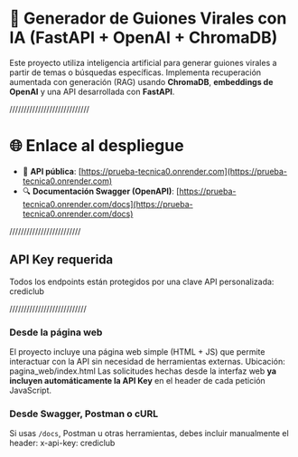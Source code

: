 # 🧠 Generador de Guiones Virales con IA (FastAPI + OpenAI + ChromaDB)
Este proyecto utiliza inteligencia artificial para generar guiones virales a partir de temas o búsquedas específicas. Implementa recuperación aumentada con generación (RAG) usando **ChromaDB**, **embeddings de OpenAI** y una API desarrollada con **FastAPI**.

////////////////////////////

# 🌐 Enlace al despliegue
- 🔗 **API pública**: [https://prueba-tecnica0.onrender.com](https://prueba-tecnica0.onrender.com)
- 🔍 **Documentación Swagger (OpenAPI)**: [https://prueba-tecnica0.onrender.com/docs](https://prueba-tecnica0.onrender.com/docs)

/////////////////////////

##  API Key requerida

Todos los endpoints están protegidos por una clave API personalizada: crediclub

///////////////////////////

###  Desde la página web
El proyecto incluye una página web simple (HTML + JS) que permite interactuar con la API sin necesidad de herramientas externas.
Ubicación: pagina_web/index.html
Las solicitudes hechas desde la interfaz web **ya incluyen automáticamente la API Key** en el header de cada petición JavaScript.

###  Desde Swagger, Postman o cURL
Si usas `/docs`, Postman u otras herramientas, debes incluir manualmente el header:
x-api-key: crediclub


